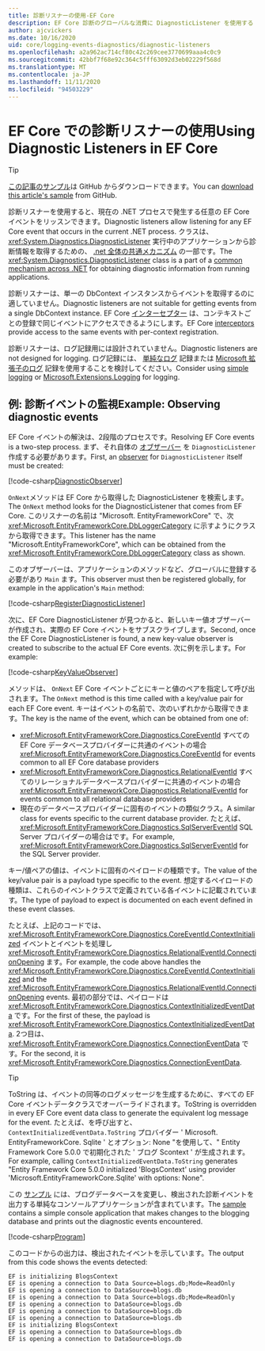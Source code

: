 ```yaml
---
title: 診断リスナーの使用-EF Core
description: EF Core 診断のグローバルな消費に DiagnosticListener を使用する
author: ajcvickers
ms.date: 10/16/2020
uid: core/logging-events-diagnostics/diagnostic-listeners
ms.openlocfilehash: a2a962ac714cf80c42c269cee3770699aaa4c0c9
ms.sourcegitcommit: 42bbf7f68e92c364c5fff63092d3eb02229f568d
ms.translationtype: MT
ms.contentlocale: ja-JP
ms.lasthandoff: 11/11/2020
ms.locfileid: "94503229"
---
```

# <a name="using-diagnostic-listeners-in-ef-core"></a><span data-ttu-id="20a86-103">EF Core での診断リスナーの使用</span><span class="sxs-lookup"><span data-stu-id="20a86-103">Using Diagnostic Listeners in EF Core</span></span>

> [!TIP]  
> <span data-ttu-id="20a86-104">[この記事のサンプル](https://github.com/dotnet/EntityFramework.Docs/tree/master/samples/core/Miscellaneous/DiagnosticListeners)は GitHub からダウンロードできます。</span><span class="sxs-lookup"><span data-stu-id="20a86-104">You can [download this article's sample](https://github.com/dotnet/EntityFramework.Docs/tree/master/samples/core/Miscellaneous/DiagnosticListeners) from GitHub.</span></span>

<span data-ttu-id="20a86-105">診断リスナーを使用すると、現在の .NET プロセスで発生する任意の EF Core イベントをリッスンできます。</span><span class="sxs-lookup"><span data-stu-id="20a86-105">Diagnostic listeners allow listening for any EF Core event that occurs in the current .NET process.</span></span> <span data-ttu-id="20a86-106">クラスは、 <xref:System.Diagnostics.DiagnosticListener> 実行中のアプリケーションから診断情報を取得するための、 [.net 全体の共通メカニズム](https://github.com/dotnet/runtime/blob/master/src/libraries/System.Diagnostics.DiagnosticSource/src/DiagnosticSourceUsersGuide.md) の一部です。</span><span class="sxs-lookup"><span data-stu-id="20a86-106">The <xref:System.Diagnostics.DiagnosticListener> class is a part of a [common mechanism across .NET](https://github.com/dotnet/runtime/blob/master/src/libraries/System.Diagnostics.DiagnosticSource/src/DiagnosticSourceUsersGuide.md) for obtaining diagnostic information from running applications.</span></span>

<span data-ttu-id="20a86-107">診断リスナーは、単一の DbContext インスタンスからイベントを取得するのに適していません。</span><span class="sxs-lookup"><span data-stu-id="20a86-107">Diagnostic listeners are not suitable for getting events from a single DbContext instance.</span></span> <span data-ttu-id="20a86-108">EF Core [インターセプター](xref:core/logging-events-diagnostics/interceptors) は、コンテキストごとの登録で同じイベントにアクセスできるようにします。</span><span class="sxs-lookup"><span data-stu-id="20a86-108">EF Core [interceptors](xref:core/logging-events-diagnostics/interceptors) provide access to the same events with per-context registration.</span></span>

<span data-ttu-id="20a86-109">診断リスナーは、ログ記録用には設計されていません。</span><span class="sxs-lookup"><span data-stu-id="20a86-109">Diagnostic listeners are not designed for logging.</span></span> <span data-ttu-id="20a86-110">ログ記録には、 [単純なログ](xref:core/logging-events-diagnostics/simple-logging) 記録または [Microsoft 拡張子のログ](xref:core/logging-events-diagnostics/extensions-logging) 記録を使用することを検討してください。</span><span class="sxs-lookup"><span data-stu-id="20a86-110">Consider using [simple logging](xref:core/logging-events-diagnostics/simple-logging) or [Microsoft.Extensions.Logging](xref:core/logging-events-diagnostics/extensions-logging) for logging.</span></span>

## <a name="example-observing-diagnostic-events"></a><span data-ttu-id="20a86-111">例: 診断イベントの監視</span><span class="sxs-lookup"><span data-stu-id="20a86-111">Example: Observing diagnostic events</span></span>

<span data-ttu-id="20a86-112">EF Core イベントの解決は、2段階のプロセスです。</span><span class="sxs-lookup"><span data-stu-id="20a86-112">Resolving EF Core events is a two-step process.</span></span> <span data-ttu-id="20a86-113">まず、それ自体の [オブザーバー](/dotnet/standard/events/observer-design-pattern) を `DiagnosticListener` 作成する必要があります。</span><span class="sxs-lookup"><span data-stu-id="20a86-113">First, an [observer](/dotnet/standard/events/observer-design-pattern) for `DiagnosticListener` itself must be created:</span></span>

<!--
public class DiagnosticObserver : IObserver<DiagnosticListener>
{
    public void OnCompleted() 
        => throw new NotImplementedException();
    
    public void OnError(Exception error) 
        => throw new NotImplementedException();

    public void OnNext(DiagnosticListener value)
    {
        if (value.Name == DbLoggerCategory.Name) // "Microsoft.EntityFrameworkCore"
        {
            value.Subscribe(new KeyValueObserver());
        }
    }
}
-->
[!code-csharp[DiagnosticObserver](../../../samples/core/Miscellaneous/DiagnosticListeners/Program.cs?name=DiagnosticObserver)]

<span data-ttu-id="20a86-114">`OnNext`メソッドは EF Core から取得した DiagnosticListener を検索します。</span><span class="sxs-lookup"><span data-stu-id="20a86-114">The `OnNext` method looks for the DiagnosticListener that comes from EF Core.</span></span> <span data-ttu-id="20a86-115">このリスナーの名前は "Microsoft. EntityFrameworkCore" で、次 <xref:Microsoft.EntityFrameworkCore.DbLoggerCategory> に示すようにクラスから取得できます。</span><span class="sxs-lookup"><span data-stu-id="20a86-115">This listener has the name "Microsoft.EntityFrameworkCore", which can be obtained from the <xref:Microsoft.EntityFrameworkCore.DbLoggerCategory> class as shown.</span></span>

<span data-ttu-id="20a86-116">このオブザーバーは、アプリケーションのメソッドなど、グローバルに登録する必要があり `Main` ます。</span><span class="sxs-lookup"><span data-stu-id="20a86-116">This observer must then be registered globally, for example in the application's `Main` method:</span></span>

<!--
        DiagnosticListener.AllListeners.Subscribe(new DiagnosticObserver());
-->
[!code-csharp[RegisterDiagnosticListener](../../../samples/core/Miscellaneous/DiagnosticListeners/Program.cs?name=RegisterDiagnosticListener)]

<span data-ttu-id="20a86-117">次に、EF Core DiagnosticListener が見つかると、新しいキー値オブザーバーが作成され、実際の EF Core イベントをサブスクライブします。</span><span class="sxs-lookup"><span data-stu-id="20a86-117">Second, once the EF Core DiagnosticListener is found, a new key-value observer is created to subscribe to the actual EF Core events.</span></span> <span data-ttu-id="20a86-118">次に例を示します。</span><span class="sxs-lookup"><span data-stu-id="20a86-118">For example:</span></span>

<!--
public class KeyValueObserver : IObserver<KeyValuePair<string, object>>
{
    public void OnCompleted() 
        => throw new NotImplementedException();
    
    public void OnError(Exception error) 
        => throw new NotImplementedException();

    public void OnNext(KeyValuePair<string, object> value)
    {
        if (value.Key == CoreEventId.ContextInitialized.Name)
        {
            var payload = (ContextInitializedEventData)value.Value;
            Console.WriteLine($"EF is initializing {payload.Context.GetType().Name} ");
        }

        if (value.Key == RelationalEventId.ConnectionOpening.Name)
        {
            var payload = (ConnectionEventData)value.Value;
            Console.WriteLine($"EF is opening a connection to {payload.Connection.ConnectionString} ");
        }
    }
}
-->
[!code-csharp[KeyValueObserver](../../../samples/core/Miscellaneous/DiagnosticListeners/Program.cs?name=KeyValueObserver)]

<span data-ttu-id="20a86-119">メソッドは、 `OnNext` EF Core イベントごとにキーと値のペアを指定して呼び出されます。</span><span class="sxs-lookup"><span data-stu-id="20a86-119">The `OnNext` method is this time called with a key/value pair for each EF Core event.</span></span> <span data-ttu-id="20a86-120">キーはイベントの名前で、次のいずれかから取得できます。</span><span class="sxs-lookup"><span data-stu-id="20a86-120">The key is the name of the event, which can be obtained from one of:</span></span>

* <span data-ttu-id="20a86-121"><xref:Microsoft.EntityFrameworkCore.Diagnostics.CoreEventId> すべての EF Core データベースプロバイダーに共通のイベントの場合</span><span class="sxs-lookup"><span data-stu-id="20a86-121"><xref:Microsoft.EntityFrameworkCore.Diagnostics.CoreEventId> for events common to all EF Core database providers</span></span>
* <span data-ttu-id="20a86-122"><xref:Microsoft.EntityFrameworkCore.Diagnostics.RelationalEventId> すべてのリレーショナルデータベースプロバイダーに共通のイベントの場合</span><span class="sxs-lookup"><span data-stu-id="20a86-122"><xref:Microsoft.EntityFrameworkCore.Diagnostics.RelationalEventId> for events common to all relational database providers</span></span>
* <span data-ttu-id="20a86-123">現在のデータベースプロバイダーに固有のイベントの類似クラス。</span><span class="sxs-lookup"><span data-stu-id="20a86-123">A similar class for events specific to the current database provider.</span></span> <span data-ttu-id="20a86-124">たとえば、 <xref:Microsoft.EntityFrameworkCore.Diagnostics.SqlServerEventId> SQL Server プロバイダーの場合はです。</span><span class="sxs-lookup"><span data-stu-id="20a86-124">For example, <xref:Microsoft.EntityFrameworkCore.Diagnostics.SqlServerEventId> for the SQL Server provider.</span></span>

<span data-ttu-id="20a86-125">キー/値ペアの値は、イベントに固有のペイロードの種類です。</span><span class="sxs-lookup"><span data-stu-id="20a86-125">The value of the key/value pair is a payload type specific to the event.</span></span> <span data-ttu-id="20a86-126">想定するペイロードの種類は、これらのイベントクラスで定義されている各イベントに記載されています。</span><span class="sxs-lookup"><span data-stu-id="20a86-126">The type of payload to expect is documented on each event defined in these event classes.</span></span>

<span data-ttu-id="20a86-127">たとえば、上記のコードでは、 <xref:Microsoft.EntityFrameworkCore.Diagnostics.CoreEventId.ContextInitialized> イベントとイベントを処理し <xref:Microsoft.EntityFrameworkCore.Diagnostics.RelationalEventId.ConnectionOpening> ます。</span><span class="sxs-lookup"><span data-stu-id="20a86-127">For example, the code above handles the <xref:Microsoft.EntityFrameworkCore.Diagnostics.CoreEventId.ContextInitialized> and the <xref:Microsoft.EntityFrameworkCore.Diagnostics.RelationalEventId.ConnectionOpening> events.</span></span> <span data-ttu-id="20a86-128">最初の部分では、ペイロードは <xref:Microsoft.EntityFrameworkCore.Diagnostics.ContextInitializedEventData> です。</span><span class="sxs-lookup"><span data-stu-id="20a86-128">For the first of these, the payload is <xref:Microsoft.EntityFrameworkCore.Diagnostics.ContextInitializedEventData>.</span></span> <span data-ttu-id="20a86-129">2つ目は、 <xref:Microsoft.EntityFrameworkCore.Diagnostics.ConnectionEventData> です。</span><span class="sxs-lookup"><span data-stu-id="20a86-129">For the second, it is <xref:Microsoft.EntityFrameworkCore.Diagnostics.ConnectionEventData>.</span></span>

> [!TIP]
> <span data-ttu-id="20a86-130">ToString は、イベントの同等のログメッセージを生成するために、すべての EF Core イベントデータクラスでオーバーライドされます。</span><span class="sxs-lookup"><span data-stu-id="20a86-130">ToString is overridden in every EF Core event data class to generate the equivalent log message for the event.</span></span> <span data-ttu-id="20a86-131">たとえば、を呼び出すと、 `ContextInitializedEventData.ToString` プロバイダー ' Microsoft. EntityFrameworkCore. Sqlite ' とオプション: None "を使用して、" Entity Framework Core 5.0.0 で初期化された ' ブログ Scontext ' が生成されます。</span><span class="sxs-lookup"><span data-stu-id="20a86-131">For example, calling `ContextInitializedEventData.ToString` generates "Entity Framework Core 5.0.0 initialized 'BlogsContext' using provider 'Microsoft.EntityFrameworkCore.Sqlite' with options: None".</span></span>

<span data-ttu-id="20a86-132">この [サンプル](https://github.com/dotnet/EntityFramework.Docs/tree/master/samples/core/Miscellaneous/DiagnosticListeners) には、ブログデータベースを変更し、検出された診断イベントを出力する単純なコンソールアプリケーションが含まれています。</span><span class="sxs-lookup"><span data-stu-id="20a86-132">The [sample](https://github.com/dotnet/EntityFramework.Docs/tree/master/samples/core/Miscellaneous/DiagnosticListeners) contains a simple console application that makes changes to the blogging database and prints out the diagnostic events encountered.</span></span>

<!--
    public static void Main()
    {
        #region RegisterDiagnosticListener
        DiagnosticListener.AllListeners.Subscribe(new DiagnosticObserver());
        #endregion
        
        using (var context = new BlogsContext())
        {
            context.Database.EnsureDeleted();
            context.Database.EnsureCreated();
            
            context.Add(
                new Blog
                {
                    Name = "EF Blog",
                    Posts =
                    {
                        new Post { Title = "EF Core 3.1!" },
                        new Post { Title = "EF Core 5.0!" }
                    }
                });

            context.SaveChanges();
        }

        using (var context = new BlogsContext())
        {
            var blog = context.Blogs.Include(e => e.Posts).Single();

            blog.Name = "EF Core Blog";
            context.Remove(blog.Posts.First());
            blog.Posts.Add(new Post { Title = "EF Core 6.0!" });

            context.SaveChanges();
        }
        #endregion
    }
-->
[!code-csharp[Program](../../../samples/core/Miscellaneous/DiagnosticListeners/Program.cs?name=Program)]

<span data-ttu-id="20a86-133">このコードからの出力は、検出されたイベントを示しています。</span><span class="sxs-lookup"><span data-stu-id="20a86-133">The output from this code shows the events detected:</span></span>

```output
EF is initializing BlogsContext
EF is opening a connection to Data Source=blogs.db;Mode=ReadOnly
EF is opening a connection to DataSource=blogs.db
EF is opening a connection to Data Source=blogs.db;Mode=ReadOnly
EF is opening a connection to DataSource=blogs.db
EF is opening a connection to DataSource=blogs.db
EF is opening a connection to DataSource=blogs.db
EF is initializing BlogsContext
EF is opening a connection to DataSource=blogs.db
EF is opening a connection to DataSource=blogs.db
```
